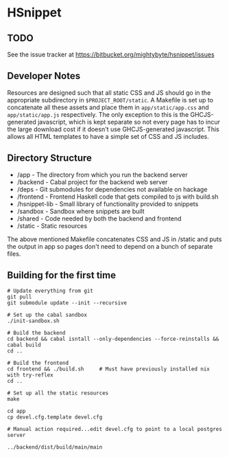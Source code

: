 # HSnippet

## TODO

See the issue tracker at https://bitbucket.org/mightybyte/hsnippet/issues

## Developer Notes

Resources are designed such that all static CSS and JS should go in the
appropriate subdirectory in `$PROJECT_ROOT/static`.  A Makefile is set up to
concatenate all these assets and place them in `app/static/app.css` and
`app/static/app.js` respectively.  The only exception to this is the
GHCJS-generated javascript, which is kept separate so not every page has to
incur the large download cost if it doesn't use GHCJS-generated javascript.
This allows all HTML templates to have a simple set of CSS and JS includes.

## Directory Structure

* /app          - The directory from which you run the backend server
* /backend      - Cabal project for the backend web server
* /deps         - Git submodules for dependencies not available on hackage
* /frontend     - Frontend Haskell code that gets compiled to js with build.sh
* /hsnippet-lib - Small library of functionality provided to snippets
* /sandbox      - Sandbox where snippets are built
* /shared       - Code needed by both the backend and frontend
* /static       - Static resources

The above mentioned Makefile concatenates CSS and JS in /static and puts the
output in app so pages don't need to depend on a bunch of separate files.

## Building for the first time

    # Update everything from git
    git pull
    git submodule update --init --recursive

    # Set up the cabal sandbox
    ./init-sandbox.sh

    # Build the backend
    cd backend && cabal isntall --only-dependencies --force-reinstalls && cabal build
    cd ..

    # Build the frontend
    cd frontend && ./build.sh     # Must have previously installed nix with try-reflex
    cd ..

    # Set up all the static resources
    make

    cd app
    cp devel.cfg.template devel.cfg

    # Manual action required...edit devel.cfg to point to a local postgres server

    ../backend/dist/build/main/main